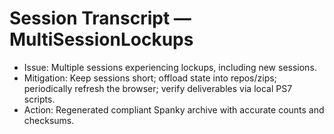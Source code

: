# Session Transcript — MultiSessionLockups

- Issue: Multiple sessions experiencing lockups, including new sessions.
- Mitigation: Keep sessions short; offload state into repos/zips; periodically refresh the browser; verify deliverables via local PS7 scripts.
- Action: Regenerated compliant Spanky archive with accurate counts and checksums.
